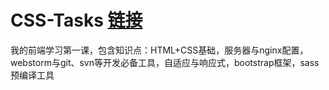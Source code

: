 # CSS-Tasks <a href="http://www.jnshu.com/occupation/1/task">链接</a>
我的前端学习第一课，包含知识点：HTML+CSS基础，服务器与nginx配置，webstorm与git、svn等开发必备工具，自适应与响应式，bootstrap框架，sass预编译工具

